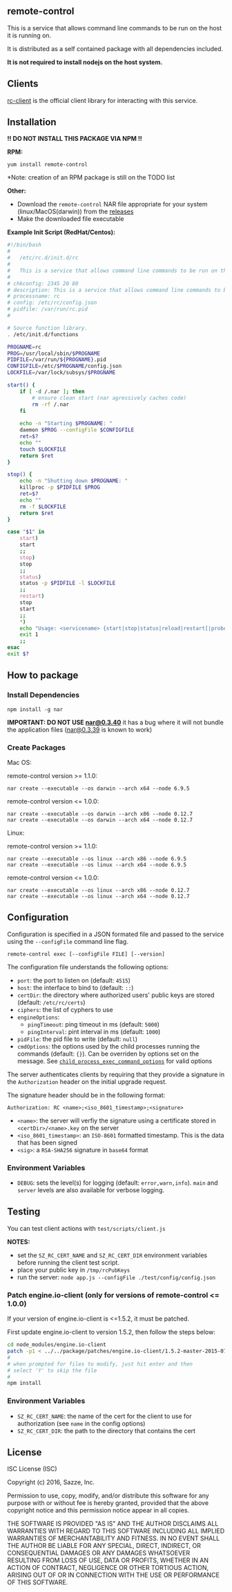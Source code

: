 remote-control
-------------------

This is a service that allows command line commands to be run on the host it is running on.

It is distributed as a self contained package with all dependencies included.

**It is not required to install nodejs on the host system.**

Clients
-------------------

[rc-client](https://github.com/sazze/node-rc-client) is the official client library for interacting with this service.

Installation
-------------------
**!! DO NOT INSTALL THIS PACKAGE VIA NPM !!**

**RPM:**

`yum install remote-control`

*Note: creation of an RPM package is still on the TODO list

**Other:**

* Download the `remote-control` NAR file appropriate for your system (linux/MacOS(darwin)) from the [releases](https://github.com/sazze/node-remote-control/releases)
* Make the downloaded file executable

**Example Init Script (RedHat/Centos):**

```bash
#!/bin/bash
#
#	/etc/rc.d/init.d/rc
#
#	This is a service that allows command line commands to be run on the host it is running on.
#
# chkconfig: 2345 20 80
# description: This is a service that allows command line commands to be run on the host it is running on.
# processname: rc
# config: /etc/rc/config.json
# pidfile: /var/run/rc.pid
#

# Source function library.
. /etc/init.d/functions

PROGNAME=rc
PROG=/usr/local/sbin/$PROGNAME
PIDFILE=/var/run/${PROGNAME}.pid
CONFIGFILE=/etc/$PROGNAME/config.json
LOCKFILE=/var/lock/subsys/$PROGNAME

start() {
    if [ -d /.nar ]; then
        # ensure clean start (nar agressively caches code)
        rm -rf /.nar
    fi
    
	echo -n "Starting $PROGNAME: "
	daemon $PROG --configFile $CONFIGFILE
	ret=$?
	echo ""
	touch $LOCKFILE
	return $ret
}

stop() {
	echo -n "Shutting down $PROGNAME: "
	killproc -p $PIDFILE $PROG
	ret=$?
	echo ""
	rm -f $LOCKFILE
	return $ret
}

case "$1" in
    start)
	start
	;;
    stop)
	stop
	;;
    status)
	status -p $PIDFILE -l $LOCKFILE
	;;
    restart)
    stop
	start
	;;
    *)
	echo "Usage: <servicename> {start|stop|status|reload|restart[|probe]"
	exit 1
	;;
esac
exit $?
```

How to package
-------------------
### Install Dependencies

`npm install -g nar`

**IMPORTANT: DO NOT USE nar@0.3.40** it has a bug where it will not bundle the application files (nar@0.3.39 is known to work)

### Create Packages

Mac OS:

remote-control version >= 1.1.0:

```
nar create --executable --os darwin --arch x64 --node 6.9.5
```

remote-control version <= 1.0.0:

```
nar create --executable --os darwin --arch x86 --node 0.12.7
nar create --executable --os darwin --arch x64 --node 0.12.7
```

Linux:

remote-control version >= 1.1.0:

```
nar create --executable --os linux --arch x86 --node 6.9.5
nar create --executable --os linux --arch x64 --node 6.9.5
```

remote-control version <= 1.0.0:

```
nar create --executable --os linux --arch x86 --node 0.12.7
nar create --executable --os linux --arch x64 --node 0.12.7
```

Configuration
-------------------
Configuration is specified in a JSON formated file and passed to the service using the `--configFile` command line flag.

```
remote-control exec [--configFile FILE] [--version]
```

The configuration file understands the following options:

* `port`: the port to listen on (default: `4515`)
* `host`: the interface to bind to (default: `::`)
* `certDir`: the directory where authorized users' public keys are stored (default: `/etc/rc/certs`)
* `ciphers`: the list of cyphers to use
* `engineOptions`:
    * `pingTimeout`: ping timeout in ms (default: `5000`)
    * `pingInterval`: pint interval in ms (default: `1000`)
* `pidFile`: the pid file to write (default: `null`)
* `cmdOptions`: the options used by the child processes running the commands (default: `{}`).  Can be overriden by options set on the message.  See [`child_process_exec_command_options`](https://nodejs.org/api/child_process.html#child_process_child_process_exec_command_options_callback) for valid options

The server authenticates clients by requiring that they provide a signature in the `Authorization` header on the initial upgrade request.

The signature header should be in the following format:

`Authorization: RC <name>;<iso_8601_timestamp>;<signature>`

* `<name>`: the server will verfiy the signature using a certificate stored in `<certDir>/<name>.key` on the server
* `<iso_8601_timestamp>`: an `ISO-8601` formatted timestamp.  This is the data that has been signed
* `<sig>`: a `RSA-SHA256` signature in `base64` format

### Environment Variables

* `DEBUG`: sets the level(s) for logging (default: `error,warn,info`).  `main` and `server` levels are also available for verbose logging.

Testing
-------------------

You can test client actions with `test/scripts/client.js`

**NOTES:** 

* set the `SZ_RC_CERT_NAME` and `SZ_RC_CERT_DIR` environment variables before running the client test script.
* place your public key in `/tmp/rcPubKeys`
* run the server: `node app.js --configFile ./test/config/config.json`

### Patch engine.io-client (only for versions of remote-control <= 1.0.0)

If your version of engine.io-client is <=1.5.2, it must be patched.

First update engine.io-client to version 1.5.2, then follow the steps below:

```bash
cd node_modules/engine.io-client
patch -p1 < ../../package/patches/engine.io-client/1.5.2-master-2015-07-16.patch
#
# when prompted for files to modify, just hit enter and then
# select 'Y' to skip the file
#
npm install
```

### Environment Variables

* `SZ_RC_CERT_NAME`: the name of the cert for the client to use for authorization (see `name` in the config options)
* `SZ_RC_CERT_DIR`: the path to the directory that contains the cert

License
-------------------

ISC License (ISC)

Copyright (c) 2016, Sazze, Inc.

Permission to use, copy, modify, and/or distribute this software for any purpose with or without fee is hereby granted, provided that the above copyright notice and this permission notice appear in all copies.

THE SOFTWARE IS PROVIDED "AS IS" AND THE AUTHOR DISCLAIMS ALL WARRANTIES WITH REGARD TO THIS SOFTWARE INCLUDING ALL IMPLIED WARRANTIES OF MERCHANTABILITY AND FITNESS. IN NO EVENT SHALL THE AUTHOR BE LIABLE FOR ANY SPECIAL, DIRECT, INDIRECT, OR CONSEQUENTIAL DAMAGES OR ANY DAMAGES WHATSOEVER RESULTING FROM LOSS OF USE, DATA OR PROFITS, WHETHER IN AN ACTION OF CONTRACT, NEGLIGENCE OR OTHER TORTIOUS ACTION, ARISING OUT OF OR IN CONNECTION WITH THE USE OR PERFORMANCE OF THIS SOFTWARE.